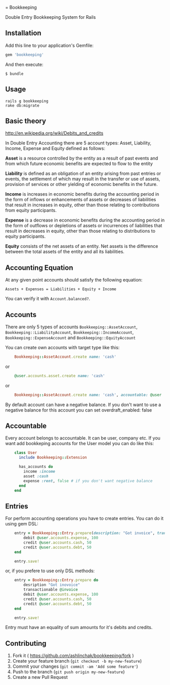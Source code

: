 = Bookkeeping

Double Entry Bookkeeping System for Rails


## Installation

Add this line to your application's Gemfile:

```ruby
gem 'bookkeeping'
```

And then execute:

    $ bundle


## Usage

    rails g bookkeeping
    rake db:migrate


## Basic theory

<http://en.wikipedia.org/wiki/Debits_and_credits>

In Double Entry Accounting there are 5 account types: Asset, Liability, Income,
Expense and Equity defined as follows:

**Asset** is a resource controlled by the entity as a result of past events and
from which future economic benefits are expected to flow to the entity

**Liability** is defined as an obligation of an entity arising from past
entries or events, the settlement of which may result in the transfer or
use of assets, provision of services or other yielding of economic benefits in
the future.

**Income** is increases in economic benefits during the accounting period in
the form of inflows or enhancements of assets or decreases of liabilities that
result in increases in equity, other than those relating to contributions from
equity participants.

**Expense** is a decrease in economic benefits during the accounting period in
the form of outflows or depletions of assets or incurrences of liabilities that
result in decreases in equity, other than those relating to distributions to
equity participants.

**Equity** consists of the net assets of an entity. Net assets is the
difference between the total assets of the entity and all its liabilities.


## Accounting Equation

At any given point accounts should satisfy the following equation:

    Assets + Expenses = Liabilities + Equity + Income

You can verify it with `Account.balanced?`.


## Accounts

There are only 5 types of accounts `Bookkeeping::AssetAccount`,
`Bookkeeping::LiabilityAccount`, `Bookkeeping::IncomeAccount`, `Bookkeeping::ExpenseAccount` and `Bookkeeping::EquityAccount`

You can create own accounts with target type like this:
```ruby
    Bookkeeping::AssetAccount.create name: 'cash'
```
or
```ruby
    @user.accounts.asset.create name: 'cash'
```
or
```ruby
    Bookkeeping::AssetAccount.create name: 'cash', accountable: @user
```
    
By default account can have a negative balance. If you don't want to use a negative balance for this account you can set overdraft_enabled: false


## Accountable

Every account belongs to accountable. It can be user, company etc. If you want add bookkeping accounts for the User model you can do like this:

```ruby
    class User
      include Bookkeeping::Extension

      has_accounts do
        income :income
        asset :cash
        expense :rent, false # if you don't want negative balance
      end
    end
```

## Entries

For perform accounting operations you have to create entries. You can do it using gem DSL:

```ruby
    entry = Bookkeeping::Entry.prepare(description: "Got invoice", transactionable: @invoice) do
        debit @user.accounts.expense, 100
        credit @user.accounts.cash, 50
        credit @user.accounts.debt, 50
    end

    entry.save!
```
or, if you prefere to use only DSL methods:

```ruby
    entry = Bookkeeping::Entry.prepare do
        desription "Got inovoice"
        transactionable @invoice
        debit @user.accounts.expense, 100
        credit @user.accounts.cash, 50
        credit @user.accounts.debt, 50
    end

    entry.save!
```

Entry must have an equality of sum amounts for it's debits and credits.

## Contributing

1. Fork it ( https://github.com/ashlinchak/bookkeeping/fork )
2. Create your feature branch (`git checkout -b my-new-feature`)
3. Commit your changes (`git commit -am 'Add some feature'`)
4. Push to the branch (`git push origin my-new-feature`)
5. Create a new Pull Request
